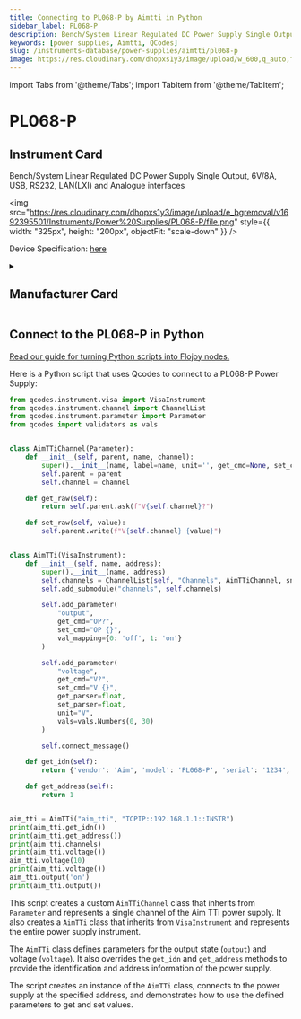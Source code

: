 ```yaml
---
title: Connecting to PL068-P by Aimtti in Python
sidebar_label: PL068-P
description: Bench/System Linear Regulated DC Power Supply Single Output, 6V/8A, USB, RS232, LAN(LXI) and Analogue interfaces
keywords: [power supplies, Aimtti, QCodes]
slug: /instruments-database/power-supplies/aimtti/pl068-p
image: https://res.cloudinary.com/dhopxs1y3/image/upload/w_600,q_auto,f_auto/e_bgremoval/v1692395501/Instruments/Power%20Supplies/PL068-P/file.jpg
---
```


import Tabs from '@theme/Tabs';
import TabItem from '@theme/TabItem';

# PL068-P

## Instrument Card

<div className="flex">

<div>

Bench/System Linear Regulated DC Power Supply Single Output, 6V/8A, USB, RS232, LAN(LXI) and Analogue interfaces

</div>

<img src="https://res.cloudinary.com/dhopxs1y3/image/upload/e_bgremoval/v1692395501/Instruments/Power%20Supplies/PL068-P/file.png" style={{ width: "325px", height: "200px", objectFit: "scale-down" }} />

</div>

<div className="flex text-center">

<p>Device Specification: <a target="\_blank" href="https://resources.aimtti.com/datasheets/AIM-PL+PL-P_series_DC_power_supplies_data_sheet-Iss5.pdf">here</a></p>

</div>

<details style={{ marginTop: "15px"}}>
<summary><h2>Manufacturer Card</h2></summary>

<img src="https://res.cloudinary.com/dhopxs1y3/image/upload/v1692125963/Instruments/Vendor%20Logos/Aimtti.png" style={{ width: "100%", height: "170px",objectFit: "scale-down" }} />

TTi (Thurlby Thandar Instruments) is a leading manufacturer of electronic test and measurement instruments. These products are sold throughout the world via carefully selected distributors and agents in each country. We are located in Huntingdon near to the famous university city of Cambridge, within one of the high technology areas of the United Kingdom.

<ul>
  <li>Headquarters: UK</li>
  <li>Yearly Revenue (millions, USD): 9000.0</li>
  <li>Vendor Website: <a href="https://www.aimtti.com/">here</a></li>
</ul>
</details>

## Connect to the PL068-P in Python

[Read our guide for turning Python scripts into Flojoy nodes.](https://docs.flojoy.ai/custom-nodes/creating-custom-node/)
<Tabs>
<TabItem value="QCodes" label="QCodes">

Here is a Python script that uses Qcodes to connect to a PL068-P Power Supply:

```python
from qcodes.instrument.visa import VisaInstrument
from qcodes.instrument.channel import ChannelList
from qcodes.instrument.parameter import Parameter
from qcodes import validators as vals


class AimTTiChannel(Parameter):
    def __init__(self, parent, name, channel):
        super().__init__(name, label=name, unit='', get_cmd=None, set_cmd=None)
        self.parent = parent
        self.channel = channel

    def get_raw(self):
        return self.parent.ask(f"V{self.channel}?")

    def set_raw(self, value):
        self.parent.write(f"V{self.channel} {value}")


class AimTTi(VisaInstrument):
    def __init__(self, name, address):
        super().__init__(name, address)
        self.channels = ChannelList(self, "Channels", AimTTiChannel, snapshotable=False)
        self.add_submodule("channels", self.channels)

        self.add_parameter(
            "output",
            get_cmd="OP?",
            set_cmd="OP {}",
            val_mapping={0: 'off', 1: 'on'}
        )

        self.add_parameter(
            "voltage",
            get_cmd="V?",
            set_cmd="V {}",
            get_parser=float,
            set_parser=float,
            unit="V",
            vals=vals.Numbers(0, 30)
        )

        self.connect_message()

    def get_idn(self):
        return {'vendor': 'Aim', 'model': 'PL068-P', 'serial': '1234', 'firmware': '1.0'}

    def get_address(self):
        return 1


aim_tti = AimTTi("aim_tti", "TCPIP::192.168.1.1::INSTR")
print(aim_tti.get_idn())
print(aim_tti.get_address())
print(aim_tti.channels)
print(aim_tti.voltage())
aim_tti.voltage(10)
print(aim_tti.voltage())
aim_tti.output('on')
print(aim_tti.output())
```

This script creates a custom `AimTTiChannel` class that inherits from `Parameter` and represents a single channel of the Aim TTi power supply. It also creates a `AimTTi` class that inherits from `VisaInstrument` and represents the entire power supply instrument.

The `AimTTi` class defines parameters for the output state (`output`) and voltage (`voltage`). It also overrides the `get_idn` and `get_address` methods to provide the identification and address information of the power supply.

The script creates an instance of the `AimTTi` class, connects to the power supply at the specified address, and demonstrates how to use the defined parameters to get and set values.

</TabItem>
</Tabs>